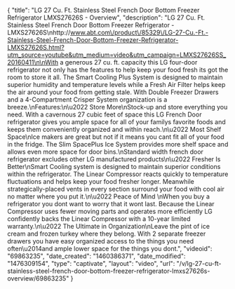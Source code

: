 {
    "title": "LG 27 Cu. Ft. Stainless Steel French Door Bottom Freezer Refrigerator LMXS27626S - Overview",
    "description": "LG 27 Cu. Ft. Stainless Steel French Door Bottom Freezer Refrigerator - LMXS27626S\nhttp:\/\/www.abt.com\/product\/85329\/LG-27-Cu.-Ft.-Stainless-Steel-French-Door-Bottom-Freezer-Refrigerator-LMXS27626S.html?utm_source=youtube&utm_medium=video&utm_campaign=LMXS27626SS_20160411\n\nWith a generous 27 cu. ft. capacity this LG four-door refrigerator not only has the features to help keep your food fresh its got the room to store it all. The Smart Cooling Plus System is designed to maintain superior humidity and temperature levels while a Fresh Air Filter helps keep the air around your food from getting stale. With Double Freezer Drawers and a 4-Compartment Crisper System organization is a breeze.\nFeatures:\n\u2022 Store More\nStock-up and store everything you need. With a cavernous 27 cubic feet of space this LG French Door refrigerator gives you ample space for all of your familys favorite foods and keeps them conveniently organized and within reach.\n\u2022 Most Shelf Space\nIce makers are great but not if it means you cant fit all of your food in the fridge. The Slim SpacePlus Ice System provides more shelf space and allows even more space for door bins.\nStandard width french door refrigerator excludes other LG manufactured products\n\u2022 Fresher Is Better\nSmart Cooling system is designed to maintain superior conditions within the refrigerator. The Linear Compressor reacts quickly to temperature fluctuations and helps keep your food fresher longer. Meanwhile strategically-placed vents in every section surround your food with cool air no matter where you put it.\n\u2022 Peace of Mind \nWhen you buy a refrigerator you dont want to worry that it wont last. Because the Linear Compressor uses fewer moving parts and operates more efficiently LG confidently backs the Linear Compressor with a 10-year limited warranty.\n\u2022 The Ultimate in Organization\nLeave the pint of ice cream and frozen turkey where they belong. With 2 separate freezer drawers you have easy organized access to the things you need often\u2014and ample lower space for the things you dont.",
    "videoid": "69863235",
    "date_created": "1460386371",
    "date_modified": "1476309154",
    "type": "captivate",
    "layout": "video",
    "url": "\/v\/lg-27-cu-ft-stainless-steel-french-door-bottom-freezer-refrigerator-lmxs27626s-overview\/69863235"
}